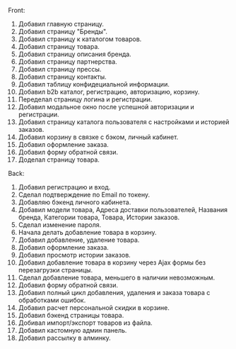 Front:
1. Добавил главную страницу.
2. Добавил страницу "Бренды".
3. Добавил страницу к каталогом товаров.
4. Добавил страницу товара.
5. Добавил страницу описания бренда.
6. Добавил страницу партнерства.
7. Добавил страницу прессы.
8. Добавил страницу контакты.
9. Добавил таблицу конфидециальной информации.
10. Добавил b2b каталог, регистрацию, авторизацию, корзину.
11. Переделал страницу логина и регистрации.
12. Добавил модальное окно после успешной авторизации и регистрации.
13. Добавил страницу каталога пользователя с настройками и историей заказов.
14. Добавил корзину в связке с бэком, личный кабинет.
15. Добавил оформление заказа.
16. Добавил форму обратной связи.
17. Доделал страницу товара.


Back:
1. Добавил регистрацию и вход.
2. Сделал подтверждение по Email по токену.
3. Добавляю бэкенд личного кабинета.
4. Добавил модели товара, Адреса доставки пользователей, Названия бренда, Категории товара, Товара, Истории заказов.
5. Сделал изменение пароля.
6. Начала делать добавление товара в корзину.
7. Добавил добавление, удаление товара.
8. Добавил оформление заказа.
9. Добавил просмотр истории заказов.
10. Добавил добавление товара в корзину через Ajax формы без перезагрузки страницы.
11. Сделал добавление товара, меньшего в наличии невозможным.
12. Добавил форму обратной связи.
13. Добавил полный цикл добавления, удаления и заказа товара с обработками ошибок.
14. Добавил расчет персональной скидки в корзине.
15. Добавил бэкенд страницы товара.
16. Добивал импорт/экспорт товаров из файла.
17. Добавил кастомную админ панель.
18. Добавил рассылку в алминку.
